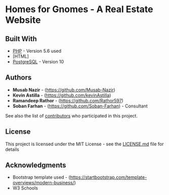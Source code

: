 # Homes for Gnomes - A Real Estate Website

## Built With

* [PHP](http://www.php.net/) - Version 5.6 used
* [HTML]
* [PostgreSQL](https://www.postgresql.org/) - Version 10

## Authors

* **Musab Nazir** - (https://github.com/Musab-Nazir)
* **Kevin Astilla** - (https://github.com/kevinAstilla)
* **Ramandeep Rathor** - (https://github.com/Rathor597)
* **Soban Farhan** - (https://github.com/Soban-Farhan) - Consultant

See also the list of [contributors](https://github.com/your/project/contributors) who participated in this project.

## License

This project is licensed under the MIT License - see the [LICENSE.md](LICENSE.md) file for details

## Acknowledgments

* Bootstrap template used - (https://startbootstrap.com/template-overviews/modern-business/)
* W3 Schools
